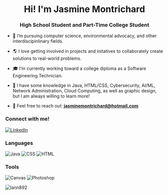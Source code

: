 <!-- broo <script src="https://platform.linkedin.com/badges/js/profile.js" async defer type="text/javascript"></script> -->

<h1 align="center">Hi! I'm Jasmine Montrichard</h1>
<h3 align="center">High School Student and Part-Time College Student</h3>

<p align="left">
  <!-- filler -->
</p>

- 🌸 I’m pursuing computer science, environmental advocacy, and other interdiscipinlinary fields.

- 🌎 I love getting involved in projects and initatives to collaborately create solutions to real-world problems.

- 🎓 I’m currently working toward a college diploma as a Software Engineering Technician.

- 🌱 I have some knowledge in Java, HTML/CSS, Cybersecurity, AI/ML, Network Administration, Cloud Computing, as well as graphic design, but I am always willing to learn more!

- 📧 Feel free to reach out: **jasminemontrichard@hotmail.com**

<h3 align="left">Connect with me!</h3>
<p align="left">
  <a href="https://www.linkedin.com/in/jasminemontrichard/" target="blank">
    <img alt="LinkedIn" src="https://img.shields.io/badge/linkedin-%230077B5.svg?&style=for-the-badge&logo=linkedin&logoColor=white"/>
  </a>
</p>

<h3 align="left">Languages</h3>

  ![Java](https://img.shields.io/badge/Java-ED8B00?style=for-the-badge&logo=openjdk&logoColor=white)
  ![CSS](https://img.shields.io/badge/CSS-1572B6?style=for-the-badge&logo=css3&logoColor=white)
  ![HTML](https://img.shields.io/badge/HTML-E34F26?style=for-the-badge&logo=html5&logoColor=white)

<h3 align="left">Tools</h3>

  ![Canvas](https://img.shields.io/badge/Canvas-9b4fff?style=for-the-badge&logo=canva&logoColor=white)
  ![Photoshop](https://img.shields.io/badge/Photoshop-31A8FF?style=for-the-badge&logo=adobephotoshop&logoColor=white)

<p>
  <!--<div class="badge-base LI-profile-badge" data-locale="en_US" data-size="large" data-theme="light" data-type="HORIZONTAL" data-vanity="jasminemontrichard" data-version="v1">
    <a class="badge-base__link LI-simple-link" href="https://ca.linkedin.com/in/jasminemontrichard?trk=profile-badge">Jasmine Montrichard</a>
  </div>-->
  <img align="left" src="https://github-readme-stats.vercel.app/api/top-langs?username=jasminemontrichard&show_icons=true&locale=en&layout=compact" alt="lann892"/>
</p>

